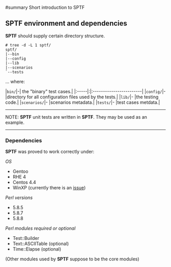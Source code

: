 ﻿#summary Short introduction to SPTF



## **SPTF** environment and dependencies ##

**SPTF** should supply certain directory structure.

```
# tree -d -L 1 sptf/
sptf/
|--bin
|--config
|--lib
|--scenarios
`--tests

```

... where:

|`bin/`|-| the "binary" test cases.|
|:-----|:|:------------------------|
|`config/`|- |directory for all configuration files used by the tests.|
|`lib/`|- |the testing code.|
|`scenarios/`|- |scenarios metadata.|
|`tests/`|- |test cases metdata.|


---


NOTE: **SPTF** unit tests are written in **SPTF**. They may be used as an example.


---


### Dependencies ###

**SPTF** was proved to work correctly under:

_OS_

  * Gentoo
  * RHE 4
  * Centos 4.4
  * WinXP (currently there is an [issue](http://code.google.com/p/sptf/issues/detail?id=5))

_Perl versions_

  * 5.8.5
  * 5.8.7
  * 5.8.8

_Perl modules required or optional_

  * Test::Builder
  * Text::ASCIITable (optional)
  * Time::Elapse (optional)

(Other modules used by **SPTF** suppose to be the core modules)